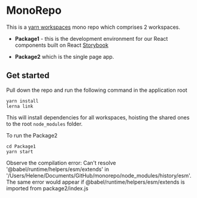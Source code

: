 # MonoRepo

This is a [yarn workspaces](https://yarnpkg.com/lang/en/docs/workspaces/) mono repo which comprises 2 workspaces.

- **Package1** - this is the development environment for our React components built on React [Storybook](https://storybook.js.org/)

- **Package2** which is the single page app.

## Get started

Pull down the repo and run the following command in the application root

```
yarn install
lerna link
```

This will install dependencies for all workspaces, hoisting the shared ones to the root `node_modules` folder.

To run the Package2

```
cd Package1
yarn start
```

Observe the compilation error: Can't resolve '@babel/runtime/helpers/esm/extends' in '/Users/Helene/Documents/GitHub/monorepo/node_modules/history/esm'.
The same error would appear if @babel/runtime/helpers/esm/extends is imported from package2/index.js
